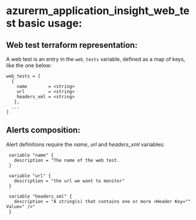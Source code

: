 # azurerm\_application\_insight\_web\_test basic usage:

## Web test terraform representation:

A web test is an entry in the `web_tests` variable, defined as a map of keys, like the one below:

```
web_tests = [
  {
  	name        = <string>
  	url         = <string>
  	headers_xml = <string>
   },
  ...
]
```

## Alerts composition:

Alert definitions require the *name*, *url* and *headers_xml* variables:

```
 variable "name" {
   description = "The name of the web test.
 }
```

```
 variable "url" {
   description = "the url we want to monitor"
 }
```

```	
 variable "headers_xml" {
   description = "A string(s) that contains one or more <Header Key="" Value=" />"
 }
```
